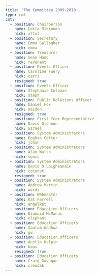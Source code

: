 ```yaml
---
title: 'The Committee 2009-2010'
type: cmt
cmt:
  - position: Chairperson
    name: Lotta Mikkonen
    nick: attol
  - position: Secretary
    name: Emma Gallagher
    nick: emma
  - position: Treasurer
    name: Seán Hand
    nick: revenant
  - position: Events Officer
    name: Caroline Fuery
    nick: carri
    resigned: true
  - position: Events Officer
    name: Stephanie Coleman
    nick: steph
  - position: Public Relations Officer
    name: Daniel Fox
    nick: maiden
    resigned: true
  - position: First Year Representative
    name: David Glennon
    nick: azrael
  - position: System Administrators
    name: Eoghan Cotter
    nick: johan
  - position: System Administrators
    name: Alan Walsh
    nick: sonic
  - position: System Administrators
    name: David Ó Laigheanáin
    nick: coconut
    resigned: true
  - position: System Administrators
    name: Andrew Martin
    nick: werdz
  - position: Webmaster
    name: Kat Farrell
    nick: angelkat
  - position: Education Officers
    name: Diamuid McManus
    nick: elephant
  - position: Education Officers
    name: Gautam Wadhwa
    nick: gw
  - position: Education Officers
    name: Austin Halpin
    nick: haus
    resigned: true
  - position: Education Officers
    name: Craig Gavagan
    nick: creadak
---
```

